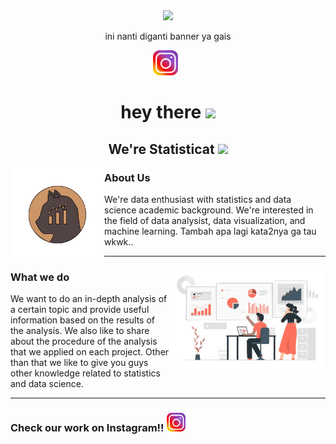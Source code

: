 <div id="header" align="center">
  <img src="https://media.giphy.com/media/1QXDEs7DNXN20suQus/giphy.gif" width="300"/>
  <p> ini nanti diganti banner ya gais </p>
  <p align='center'>
    <a href="https://www.instagram.com/statisticat.co/"><img height="40" src="https://github.com/Statisticats/Icon/blob/main/ig2.png?raw=true"></a>&nbsp;&nbsp;
  </p>
  <h1>
    hey there
    <img src="https://media.giphy.com/media/hvRJCLFzcasrR4ia7z/giphy.gif" width="50px"/>
  </h1>
  <h2>
    We're Statisticat
    <img src="https://media.giphy.com/media/EUNEHOZhspZRu/giphy.gif" width="40px"/>
  </h2>
</div>

<p>
  <img width="150" align='left' src="https://github.com/Statisticats/Icon/blob/main/Logo.png?raw=true">
</p>

### About Us

We're data enthusiast with statistics and data science academic background. We're interested in the field of data analysist, data visualization, and machine learning. Tambah apa lagi kata2nya ga tau wkwk..

 ---

<p>
  <img width="250" align='right' src=https://github.com/Statisticats/Icon/blob/main/stat2.jpg?raw=true">
</p>

### What we do

We want to do an in-depth analysis of a certain topic and provide useful information based on the results of the analysis. We also like to share about the procedure of the analysis that we applied on each project. Other than that we like to give you guys other knowledge related to statistics and data science.
                                                                                                       
 ---                                                                                                    
                                                                                                       
<h3>
    Check our work on Instagram!! <a href="https://www.instagram.com/statisticat.co/"><img height="30" src="https://github.com/Statisticats/Icon/blob/main/ig2.png?raw=true"></a>&nbsp;&nbsp;
</h3>
